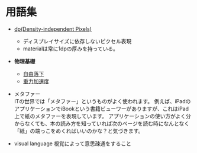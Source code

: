 用語集
===

 + [dp(Density-independent Pixels)](http://developer.android.com/guide/topics/resources/more-resources.html#Dimension)
    + ディスプレイサイズに依存しないピクセル表現
    + materialは常に1dpの厚みを持っている。

 + **物理基礎** 
   +  [自由落下](http://en.wikipedia.org/wiki/Free_fall)
   +  [重力加速度](http://en.wikipedia.org/wiki/Gravitational_acceleration)

 + メタファー  
ITの世界では「メタファー」というものがよく使われます。
例えば、iPadのアプリケーションでiBookという書籍ビューワーがありますが、これはiPad上で紙のメタファーを表現しています。
アプリケーションの使い方がよく分からなくても、本の読み方を知っていれば次のページを読む時になんとなく「紙」の端っこをめくればいいのかな？と気づきます。

 + visual language
視覚によって意思疎通をすること



